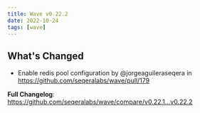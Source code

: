 ```yaml
---
title: Wave v0.22.2
date: 2022-10-24
tags: [wave]
---
```


## What's Changed
* Enable redis pool configuration by @jorgeaguileraseqera in https://github.com/seqeralabs/wave/pull/179


**Full Changelog**: https://github.com/seqeralabs/wave/compare/v0.22.1...v0.22.2

